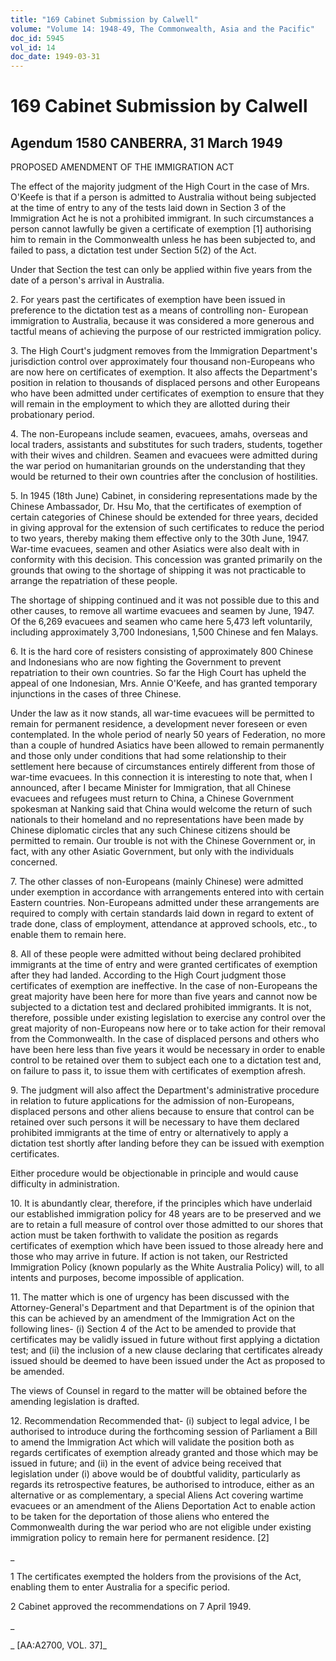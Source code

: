 ```yaml
---
title: "169 Cabinet Submission by Calwell"
volume: "Volume 14: 1948-49, The Commonwealth, Asia and the Pacific"
doc_id: 5945
vol_id: 14
doc_date: 1949-03-31
---
```


# 169 Cabinet Submission by Calwell

## Agendum 1580 CANBERRA, 31 March 1949

PROPOSED AMENDMENT OF THE IMMIGRATION ACT

The effect of the majority judgment of the High Court in the case of Mrs. O'Keefe is that if a person is admitted to Australia without being subjected at the time of entry to any of the tests laid down in Section 3 of the Immigration Act he is not a prohibited immigrant. In such circumstances a person cannot lawfully be given a certificate of exemption [1] authorising him to remain in the Commonwealth unless he has been subjected to, and failed to pass, a dictation test under Section 5(2) of the Act.

Under that Section the test can only be applied within five years from the date of a person's arrival in Australia.

2\. For years past the certificates of exemption have been issued in preference to the dictation test as a means of controlling non- European immigration to Australia, because it was considered a more generous and tactful means of achieving the purpose of our restricted immigration policy.

3\. The High Court's judgment removes from the Immigration Department's jurisdiction control over approximately four thousand non-Europeans who are now here on certificates of exemption. It also affects the Department's position in relation to thousands of displaced persons and other Europeans who have been admitted under certificates of exemption to ensure that they will remain in the employment to which they are allotted during their probationary period.

4\. The non-Europeans include seamen, evacuees, amahs, overseas and local traders, assistants and substitutes for such traders, students, together with their wives and children. Seamen and evacuees were admitted during the war period on humanitarian grounds on the understanding that they would be returned to their own countries after the conclusion of hostilities.

5\. In 1945 (18th June) Cabinet, in considering representations made by the Chinese Ambassador, Dr. Hsu Mo, that the certificates of exemption of certain categories of Chinese should be extended for three years, decided in giving approval for the extension of such certificates to reduce the period to two years, thereby making them effective only to the 30th June, 1947. War-time evacuees, seamen and other Asiatics were also dealt with in conformity with this decision. This concession was granted primarily on the grounds that owing to the shortage of shipping it was not practicable to arrange the repatriation of these people.

The shortage of shipping continued and it was not possible due to this and other causes, to remove all wartime evacuees and seamen by June, 1947. Of the 6,269 evacuees and seamen who came here 5,473 left voluntarily, including approximately 3,700 Indonesians, 1,500 Chinese and fen Malays.

6\. It is the hard core of resisters consisting of approximately 800 Chinese and Indonesians who are now fighting the Government to prevent repatriation to their own countries. So far the High Court has upheld the appeal of one Indonesian, Mrs. Annie O'Keefe, and has granted temporary injunctions in the cases of three Chinese.

Under the law as it now stands, all war-time evacuees will be permitted to remain for permanent residence, a development never foreseen or even contemplated. In the whole period of nearly 50 years of Federation, no more than a couple of hundred Asiatics have been allowed to remain permanently and those only under conditions that had some relationship to their settlement here because of circumstances entirely different from those of war-time evacuees. In this connection it is interesting to note that, when I announced, after I became Minister for Immigration, that all Chinese evacuees and refugees must return to China, a Chinese Government spokesman at Nanking said that China would welcome the return of such nationals to their homeland and no representations have been made by Chinese diplomatic circles that any such Chinese citizens should be permitted to remain. Our trouble is not with the Chinese Government or, in fact, with any other Asiatic Government, but only with the individuals concerned.

7\. The other classes of non-Europeans (mainly Chinese) were admitted under exemption in accordance with arrangements entered into with certain Eastern countries. Non-Europeans admitted under these arrangements are required to comply with certain standards laid down in regard to extent of trade done, class of employment, attendance at approved schools, etc., to enable them to remain here.

8\. All of these people were admitted without being declared prohibited immigrants at the time of entry and were granted certificates of exemption after they had landed. According to the High Court judgment those certificates of exemption are ineffective. In the case of non-Europeans the great majority have been here for more than five years and cannot now be subjected to a dictation test and declared prohibited immigrants. It is not, therefore, possible under existing legislation to exercise any control over the great majority of non-Europeans now here or to take action for their removal from the Commonwealth. In the case of displaced persons and others who have been here less than five years it would be necessary in order to enable control to be retained over them to subject each one to a dictation test and, on failure to pass it, to issue them with certificates of exemption afresh.

9\. The judgment will also affect the Department's administrative procedure in relation to future applications for the admission of non-Europeans, displaced persons and other aliens because to ensure that control can be retained over such persons it will be necessary to have them declared prohibited immigrants at the time of entry or alternatively to apply a dictation test shortly after landing before they can be issued with exemption certificates.

Either procedure would be objectionable in principle and would cause difficulty in administration.

10\. It is abundantly clear, therefore, if the principles which have underlaid our established immigration policy for 48 years are to be preserved and we are to retain a full measure of control over those admitted to our shores that action must be taken forthwith to validate the position as regards certificates of exemption which have been issued to those already here and those who may arrive in future. If action is not taken, our Restricted Immigration Policy (known popularly as the White Australia Policy) will, to all intents and purposes, become impossible of application.

11\. The matter which is one of urgency has been discussed with the Attorney-General's Department and that Department is of the opinion that this can be achieved by an amendment of the Immigration Act on the following lines- (i) Section 4 of the Act to be amended to provide that certificates may be validly issued in future without first applying a dictation test; and (ii) the inclusion of a new clause declaring that certificates already issued should be deemed to have been issued under the Act as proposed to be amended.

The views of Counsel in regard to the matter will be obtained before the amending legislation is drafted.

12\. Recommendation Recommended that- (i) subject to legal advice, I be authorised to introduce during the forthcoming session of Parliament a Bill to amend the Immigration Act which will validate the position both as regards certificates of exemption already granted and those which may be issued in future; and (ii) in the event of advice being received that legislation under (i) above would be of doubtful validity, particularly as regards its retrospective features, be authorised to introduce, either as an alternative or as complementary, a special Aliens Act covering wartime evacuees or an amendment of the Aliens Deportation Act to enable action to be taken for the deportation of those aliens who entered the Commonwealth during the war period who are not eligible under existing immigration policy to remain here for permanent residence. [2]

_

1 The certificates exempted the holders from the provisions of the Act, enabling them to enter Australia for a specific period.

2 Cabinet approved the recommendations on 7 April 1949.

_

_ [AA:A2700, VOL. 37]_
